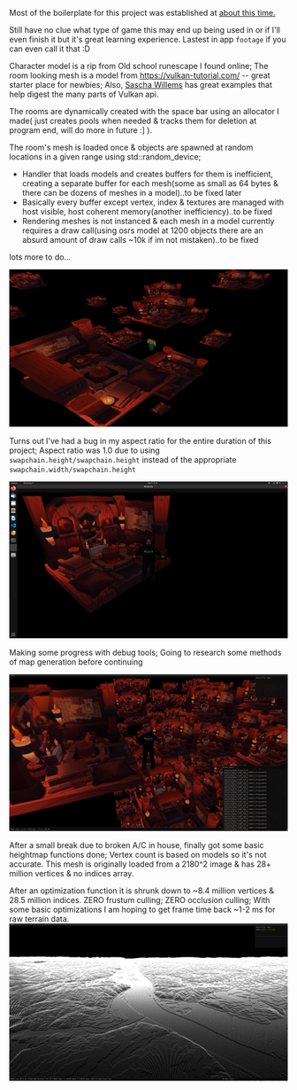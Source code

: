 Most of the boilerplate for this project was established at <a href='https://github.com/lukeymoo/mv/tree/440b7d80a350951a198a85682adc2c3e45cc5e1e'>about this time.</a>

Still have no clue what type of game this may end up being used in or if I'll even finish it but it's great learning experience.
Lastest in app `footage` if you can even call it that :D

Character model is a rip from Old school runescape I found online; The room looking mesh is a model from https://vulkan-tutorial.com/ -- great starter place for newbies; Also, <a href='https://github.com/SaschaWillems/'>Sascha Willems</a> has great examples that help digest the many parts of Vulkan api.

The rooms are dynamically created with the space bar using an allocator I made( just creates pools when needed & tracks them for deletion at program end, will do more in future :] ).

The room's mesh is loaded once & objects are spawned at random locations in a given range using std::random_device;

- Handler that loads models and creates buffers for them is inefficient, creating a separate buffer for each mesh(some as small as 64 bytes & there can be dozens of meshes in a model)..to be fixed later
- Basically every buffer except vertex, index & textures are managed with host visible, host coherent memory(another inefficiency)..to be fixed
- Rendering meshes is not instanced & each mesh in a model currently requires a draw call(using osrs model at 1200 objects there are an absurd amount of draw calls ~10k if im not mistaken)..to be fixed

lots more to do...

![snapshot](https://raw.githubusercontent.com/lukeymoo/mv/development/snapshots/Screenshot%20from%202021-05-04%2002-36-47.png)

Turns out I've had a bug in my aspect ratio for the entire duration of this project; Aspect ratio was 1.0 due to using `swapchain.height/swapchain.height`
instead of the appropriate `swapchain.width/swapchain.height`

![Lastest snapshot](https://raw.githubusercontent.com/lukeymoo/mv/main/snapshots/Screenshot%20from%202021-05-15%2001-08-24.png)

Making some progress with debug tools; Going to research some methods of map generation before continuing

![Dev Tools](https://raw.githubusercontent.com/lukeymoo/mv/development/snapshots/Screenshot%20from%202021-05-17%2003-56-49.png)

After a small break due to broken A/C in house, finally got some basic heightmap functions done;
Vertex count is based on models so it's not accurate. This mesh is originally loaded from a 2180^2 image & has 28+ million vertices & no indices array.

After an optimization function it is shrunk down to ~8.4 million vertices & 28.5 million indices.
ZERO frustum culling; ZERO occlusion culling; With some basic optimizations I am hoping to get frame time back ~1-2 ms for raw terrain data.
![Terrain Loading](https://raw.githubusercontent.com/lukeymoo/mv/development/snapshots/Screenshot%20from%202021-05-24%2008-53-56.png)
